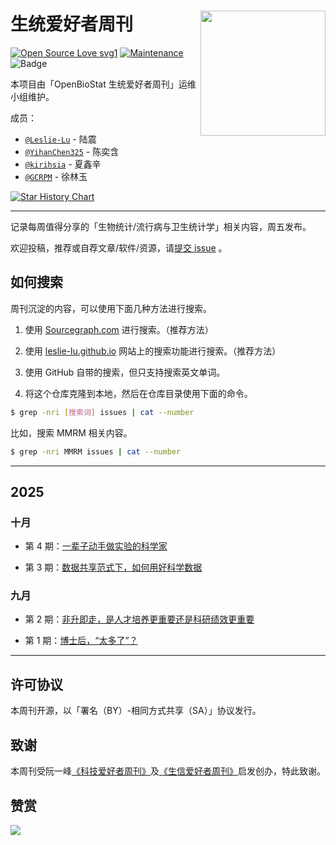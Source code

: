# 生统爱好者周刊 <img src="https://cdn.jsdelivr.net/gh/Leslie-Lu/WeChatOfficialAccount/img_2025/openbiostat_logo.png" align="right" width="200"/>

[![Open Source Love svg1](https://badges.frapsoft.com/os/v1/open-source.svg?v=103)](https://github.com/ellerbrock/open-source-badges/)
[![Maintenance](https://img.shields.io/badge/Maintained%3F-yes-green.svg)](https://GitHub.com/openbiox/weekly/graphs/commit-activity)
![Badge](https://hitscounter.dev/api/hit?url=https%3A%2F%2Fgithub.com%2Fopenbiostat%2Fbiostat-weekly&label=&icon=github&color=%23198754&message=&style=flat&tz=UTC)

本项目由「OpenBioStat 生统爱好者周刊」运维小组维护。

成员：

- [`@Leslie-Lu`](https://github.com/Leslie-Lu) - 陆震
- [`@YihanChen325`](https://github.com/YihanChen325) - 陈奕含
- [`@kirihsia`](https://github.com/kirihsia) - 夏鑫辛
- [`@GCRPM`](https://github.com/GCRPM) - 徐林玉

<a href="https://www.star-history.com/#openbiostat/biostat-weekly&Date">
 <picture>
   <source media="(prefers-color-scheme: dark)" srcset="https://api.star-history.com/svg?repos=openbiostat/biostat-weekly&type=Date&theme=dark" />
   <source media="(prefers-color-scheme: light)" srcset="https://api.star-history.com/svg?repos=openbiostat/biostat-weekly&type=Date" />
   <img alt="Star History Chart" src="https://api.star-history.com/svg?repos=openbiostat/biostat-weekly&type=Date" />
 </picture>
</a>



--------------

记录每周值得分享的「生物统计/流行病与卫生统计学」相关内容，周五发布。

欢迎投稿，推荐或自荐文章/软件/资源，请[提交 issue](https://github.com/openbiostat/biostat-weekly/issues) 。

## 如何搜索

周刊沉淀的内容，可以使用下面几种方法进行搜索。

1. 使用 [Sourcegraph.com](https://sourcegraph.com/github.com/openbiostat/biostat-weekly) 进行搜索。（推荐方法）

2. 使用 [leslie-lu.github.io](https://leslie-lu.github.io/) 网站上的搜索功能进行搜索。（推荐方法）

3. 使用 GitHub 自带的搜索，但只支持搜索英文单词。

4. 将这个仓库克隆到本地，然后在仓库目录使用下面的命令。

```bash
$ grep -nri [搜索词] issues | cat --number
```

比如，搜索 MMRM 相关内容。

```bash
$ grep -nri MMRM issues | cat --number
```



--------------

## 2025

### 十月

- 第 4 期：[一辈子动手做实验的科学家](issues/issue-4.md)

- 第 3 期：[数据共享范式下，如何用好科学数据](issues/issue-3.md)

### 九月

- 第 2 期：[非升即走，是人才培养更重要还是科研绩效更重要](issues/issue-2.md)

- 第 1 期：[博士后，“太多了”？](issues/issue-1.md)



--------------

## 许可协议

本周刊开源，以「署名（BY）-相同方式共享（SA）」协议发行。

## 致谢

本周刊受阮一峰[《科技爱好者周刊》](https://github.com/ruanyf/weekly)及[《生信爱好者周刊》](https://github.com/openbiox/weekly)启发创办，特此致谢。

## 赞赏

![](https://cdn.jsdelivr.net/gh/Leslie-Lu/WeChatOfficialAccount/img_2025/0b374665aafbbce626c7d4dc6c08fcf4.jpg)
